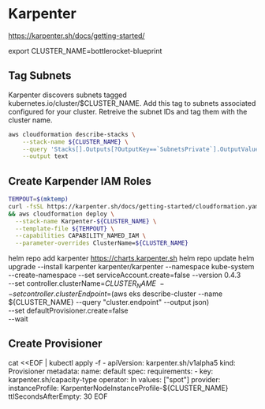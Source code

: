 # Karpenter

https://karpenter.sh/docs/getting-started/

export CLUSTER_NAME=bottlerocket-blueprint

## Tag Subnets

Karpenter discovers subnets tagged kubernetes.io/cluster/\$CLUSTER_NAME. Add this tag to subnets associated configured for your cluster. Retreive the subnet IDs and tag them with the cluster name.

```bash
aws cloudformation describe-stacks \
    --stack-name ${CLUSTER_NAME} \
    --query 'Stacks[].Outputs[?OutputKey==`SubnetsPrivate`].OutputValue' \
    --output text
```

## Create Karpender IAM Roles

```bash
TEMPOUT=$(mktemp)
curl -fsSL https://karpenter.sh/docs/getting-started/cloudformation.yaml > $TEMPOUT \
&& aws cloudformation deploy \
  --stack-name Karpenter-${CLUSTER_NAME} \
  --template-file ${TEMPOUT} \
  --capabilities CAPABILITY_NAMED_IAM \
  --parameter-overrides ClusterName=${CLUSTER_NAME}
```

helm repo add karpenter https://charts.karpenter.sh
helm repo update
helm upgrade --install karpenter karpenter/karpenter --namespace kube-system \
 --create-namespace --set serviceAccount.create=false --version 0.4.3 \
 --set controller.clusterName=${CLUSTER_NAME} \
  --set controller.clusterEndpoint=$(aws eks describe-cluster --name \${CLUSTER_NAME} --query "cluster.endpoint" --output json) \
 --set defaultProvisioner.create=false \
 --wait

## Create Provisioner

cat <<EOF | kubectl apply -f -
apiVersion: karpenter.sh/v1alpha5
kind: Provisioner
metadata:
name: default
spec:
requirements: - key: karpenter.sh/capacity-type
operator: In
values: ["spot"]
provider:
instanceProfile: KarpenterNodeInstanceProfile-\${CLUSTER_NAME}
ttlSecondsAfterEmpty: 30
EOF
